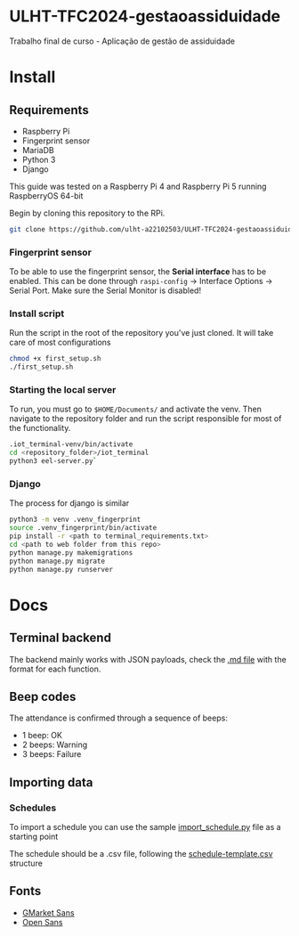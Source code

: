 # ULHT-TFC2024-gestaoassiduidade

Trabalho final de curso - Aplicação de gestão de assiduidade

# Install

## Requirements

- Raspberry Pi
- Fingerprint sensor
- MariaDB
- Python 3
- Django

This guide was tested on a Raspberry Pi 4 and Raspberry Pi 5 running RaspberryOS 64-bit

Begin by cloning this repository to the RPi.

```bash
git clone https://github.com/ulht-a22102503/ULHT-TFC2024-gestaoassiduidade.git
```

### Fingerprint sensor

To be able to use the fingerprint sensor, the **Serial interface** has to be enabled. This can be done through `raspi-config` -> Interface Options -> Serial Port. Make sure the Serial Monitor is disabled!

### Install script

Run the script in the root of the repository you've just cloned. It will take care of most configurations

```bash
chmod +x first_setup.sh
./first_setup.sh
```

### Starting the local server

To run, you must go to `$HOME/Documents/` and activate the venv. Then navigate to the repository folder and run the script responsible for most of the functionality.

```bash
.iot_terminal-venv/bin/activate
cd <repository_folder>/iot_terminal
python3 eel-server.py`
```

### Django

The process for django is similar

```bash
python3 -m venv .venv_fingerprint
source .venv_fingerprint/bin/activate
pip install -r <path to terminal_requirements.txt>
cd <path to web folder from this repo>
python manage.py makemigrations
python manage.py migrate
python manage.py runserver
```

# Docs

## Terminal backend

The backend mainly works with JSON payloads, check the [.md file](/terminal/payload_format.md) with the format for each function.

## Beep codes

The attendance is confirmed through a sequence of beeps:

- 1 beep: OK
- 2 beeps: Warning
- 3 beeps: Failure

## Importing data

### Schedules

To import a schedule you can use the sample [import_schedule.py](/management/gestaoassiduidade/scripts/import_schedule.py) file as a starting point

The schedule should be a .csv file, following the [schedule-template.csv](schedule-template.csv) structure

## Fonts

- [GMarket Sans](https://corp.gmarket.com/fonts/)
- [Open Sans](https://github.com/googlefonts/opensans)
